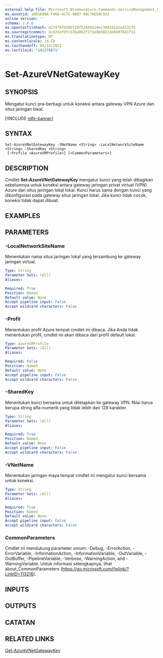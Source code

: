 ```yaml
---
external help file: Microsoft.WindowsAzure.Commands.ServiceManagement.Network.dll-Help.xml
ms.assetid: 1AB168AA-F466-4C7C-9AD7-0BC7AEEBC932
online version: ''
schema: 2.0.0
ms.openlocfilehash: d27470fd28bf28f52666524ec398181a2ad1317b
ms.sourcegitcommit: dcb33efdfc53ba0b2f271e883021de84878d1f31
ms.translationtype: MT
ms.contentlocale: id-ID
ms.lasthandoff: 04/14/2022
ms.locfileid: "142276671"
---
```

# Set-AzureVNetGatewayKey

## SYNOPSIS
Mengatur kunci pra-berbagi untuk koneksi antara gateway VPN Azure dan situs jaringan lokal.

[!INCLUDE [rdfe-banner](../../includes/rdfe-banner.md)]

## SYNTAX

```
Set-AzureVNetGatewayKey -VNetName <String> -LocalNetworkSiteName <String> -SharedKey <String>
 [-Profile <AzureSMProfile>] [<CommonParameters>]
```

## DESCRIPTION
Cmdlet **Set-AzureVNetGatewayKey** mengatur kunci yang telah dibagikan sebelumnya untuk koneksi antara gateway jaringan privat virtual (VPN) Azure dan situs jaringan lokal lokal.
Kunci harus sama dengan kunci yang dikonfigurasi pada gateway situs jaringan lokal.
Jika kunci tidak cocok, koneksi tidak dapat dibuat.

## EXAMPLES

## PARAMETERS

### -LocalNetworkSiteName
Menentukan nama situs jaringan lokal yang tersambung ke gateway jaringan virtual.

```yaml
Type: String
Parameter Sets: (All)
Aliases: 

Required: True
Position: Named
Default value: None
Accept pipeline input: False
Accept wildcard characters: False
```

### -Profil
Menentukan profil Azure tempat cmdlet ini dibaca. Jika Anda tidak menentukan profil, cmdlet ini akan dibaca dari profil default lokal.

```yaml
Type: AzureSMProfile
Parameter Sets: (All)
Aliases: 

Required: False
Position: Named
Default value: None
Accept pipeline input: False
Accept wildcard characters: False
```

### -SharedKey
Menentukan kunci bersama untuk ditetapkan ke gateway VPN.
Nilai harus berupa string alfa-numerik yang tidak lebih dari 128 karakter.

```yaml
Type: String
Parameter Sets: (All)
Aliases: 

Required: True
Position: Named
Default value: None
Accept pipeline input: False
Accept wildcard characters: False
```

### -VNetName
Menentukan jaringan maya tempat cmdlet ini mengatur kunci bersama untuk koneksi.

```yaml
Type: String
Parameter Sets: (All)
Aliases: 

Required: True
Position: Named
Default value: None
Accept pipeline input: False
Accept wildcard characters: False
```

### CommonParameters
Cmdlet ini mendukung parameter umum: -Debug, -ErrorAction, -ErrorVariable, -InformationAction, -InformationVariable, -OutVariable, -OutBuffer, -PipelineVariable, -Verbose, -WarningAction, and -WarningVariable. Untuk informasi selengkapnya, lihat about_CommonParameters (https://go.microsoft.com/fwlink/?LinkID=113216).

## INPUTS

## OUTPUTS

## CATATAN

## RELATED LINKS

[Get-AzureVNetGatewayKey](./Get-AzureVNetGatewayKey.md)


